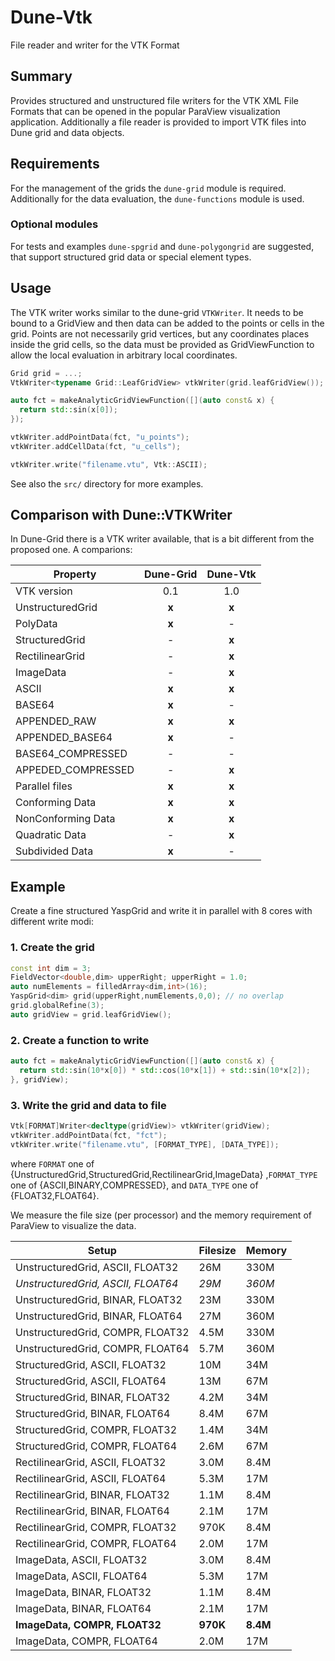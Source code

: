 # Dune-Vtk
File reader and writer for the VTK Format

## Summary
Provides structured and unstructured file writers for the VTK XML File Formats 
that can be opened in the popular ParaView visualization application. Additionally
a file reader is provided to import VTK files into Dune grid and data objects.

## Requirements
For the management of the grids the `dune-grid` module is required. Additionally
for the data evaluation, the `dune-functions` module is used. 

### Optional modules
For tests and examples `dune-spgrid` and `dune-polygongrid` are suggested, that 
support structured grid data or special element types.

## Usage
The VTK writer works similar to the dune-grid `VTKWriter`. It needs to be bound 
to a GridView and then data can be added to the points or cells in the grid.
Points are not necessarily grid vertices, but any coordinates places inside the 
grid cells, so the data must be provided as GridViewFunction to allow the local
evaluation in arbitrary local coordinates.

```c++
Grid grid = ...;
VtkWriter<typename Grid::LeafGridView> vtkWriter(grid.leafGridView());

auto fct = makeAnalyticGridViewFunction([](auto const& x) {
  return std::sin(x[0]);
});

vtkWriter.addPointData(fct, "u_points");
vtkWriter.addCellData(fct, "u_cells");

vtkWriter.write("filename.vtu", Vtk::ASCII);
```

See also the `src/` directory for more examples.

## Comparison with Dune::VTKWriter
In Dune-Grid there is a VTK writer available, that is a bit different from the
proposed one. A comparions:

| **Property**       | **Dune-Grid** | **Dune-Vtk** |
| ------------------ | :-----------: | :----------: |
| VTK version        | 0.1           | 1.0          |
| UnstructuredGrid   | **x**         | **x**        |
| PolyData           | **x**         | -            |
| StructuredGrid     | -             | **x**        |
| RectilinearGrid    | -             | **x**        |
| ImageData          | -             | **x**        |
| ASCII              | **x**         | **x**        |
| BASE64             | **x**         | -            |
| APPENDED_RAW       | **x**         | **x**        |
| APPENDED_BASE64    | **x**         | -            |
| BASE64_COMPRESSED  | -             | -            |
| APPEDED_COMPRESSED | -             | **x**        |
| Parallel files     | **x**         | **x**        |
| Conforming Data    | **x**         | **x**        |
| NonConforming Data | **x**         | **x**        |
| Quadratic Data     | -             | **x**        |
| Subdivided Data    | **x**         | -            |

## Example
Create a fine structured YaspGrid and write it in parallel with 8 cores with
different write modi:

### 1. Create the grid

```c++
const int dim = 3;
FieldVector<double,dim> upperRight; upperRight = 1.0;
auto numElements = filledArray<dim,int>(16);
YaspGrid<dim> grid(upperRight,numElements,0,0); // no overlap
grid.globalRefine(3);
auto gridView = grid.leafGridView();
```

### 2. Create a function to write

```c++
auto fct = makeAnalyticGridViewFunction([](auto const& x) {
  return std::sin(10*x[0]) * std::cos(10*x[1]) + std::sin(10*x[2]);
}, gridView);
```

### 3. Write the grid and data to file

```c++
Vtk[FORMAT]Writer<decltype(gridView)> vtkWriter(gridView);
vtkWriter.addPointData(fct, "fct");
vtkWriter.write("filename.vtu", [FORMAT_TYPE], [DATA_TYPE]);
```

where `FORMAT` one of {UnstructuredGrid,StructuredGrid,RectilinearGrid,ImageData}
,`FORMAT_TYPE` one of {ASCII,BINARY,COMPRESSED}, and `DATA_TYPE` one of {FLOAT32,FLOAT64}.

We measure the file size (per processor) and the memory requirement of ParaView
to visualize the data.

| **Setup**                           | **Filesize** | **Memory** |
| ----------------------------------- | ------------ | ---------- |
| UnstructuredGrid, ASCII, FLOAT32    | 26M | 330M |
| *UnstructuredGrid, ASCII, FLOAT64*  | *29M* | *360M* |
| UnstructuredGrid, BINAR, FLOAT32    | 23M | 330M |
| UnstructuredGrid, BINAR, FLOAT64    | 27M | 360M |
| UnstructuredGrid, COMPR, FLOAT32    | 4.5M | 330M |
| UnstructuredGrid, COMPR, FLOAT64    | 5.7M | 360M |
| StructuredGrid, ASCII, FLOAT32      | 10M | 34M |
| StructuredGrid, ASCII, FLOAT64      | 13M | 67M |
| StructuredGrid, BINAR, FLOAT32      | 4.2M | 34M |
| StructuredGrid, BINAR, FLOAT64      | 8.4M | 67M | 
| StructuredGrid, COMPR, FLOAT32      | 1.4M | 34M |
| StructuredGrid, COMPR, FLOAT64      | 2.6M | 67M |
| RectilinearGrid, ASCII, FLOAT32     | 3.0M | 8.4M |
| RectilinearGrid, ASCII, FLOAT64     | 5.3M | 17M |
| RectilinearGrid, BINAR, FLOAT32     | 1.1M | 8.4M |
| RectilinearGrid, BINAR, FLOAT64     | 2.1M | 17M |
| RectilinearGrid, COMPR, FLOAT32     | 970K | 8.4M |
| RectilinearGrid, COMPR, FLOAT64     | 2.0M | 17M |
| ImageData, ASCII, FLOAT32           | 3.0M | 8.4M |
| ImageData, ASCII, FLOAT64           | 5.3M | 17M |
| ImageData, BINAR, FLOAT32           | 1.1M | 8.4M |
| ImageData, BINAR, FLOAT64           | 2.1M | 17M |
| **ImageData, COMPR, FLOAT32**       | **970K** | **8.4M** |
| ImageData, COMPR, FLOAT64           | 2.0M | 17M |
